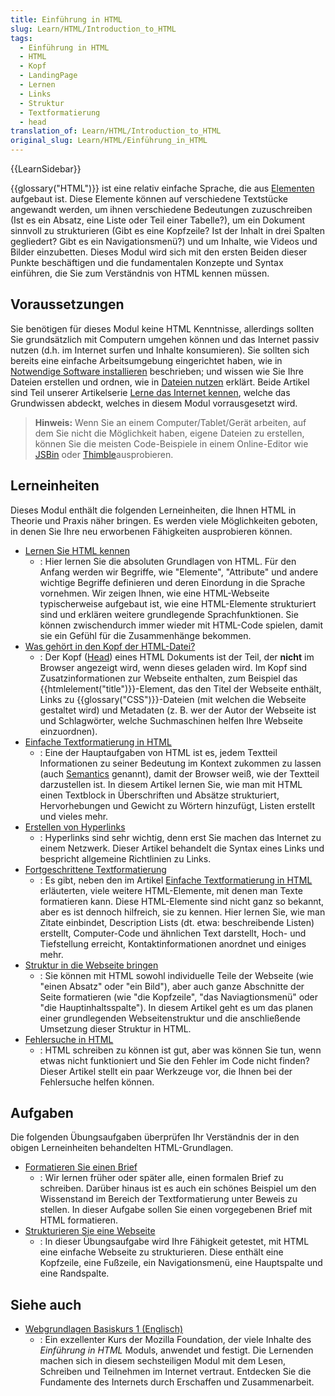 ```yaml
---
title: Einführung in HTML
slug: Learn/HTML/Introduction_to_HTML
tags:
  - Einführung in HTML
  - HTML
  - Kopf
  - LandingPage
  - Lernen
  - Links
  - Struktur
  - Textformatierung
  - head
translation_of: Learn/HTML/Introduction_to_HTML
original_slug: Learn/HTML/Einführung_in_HTML
---
```

{{LearnSidebar}}

{{glossary("HTML")}} ist eine relativ einfache Sprache, die aus [Elementen](/de/docs/Glossary/Element) aufgebaut ist. Diese Elemente können auf verschiedene Textstücke angewandt werden, um ihnen verschiedene Bedeutungen zuzuschreiben (Ist es ein Absatz, eine Liste oder Teil einer Tabelle?), um ein Dokument sinnvoll zu strukturieren (Gibt es eine Kopfzeile? Ist der Inhalt in drei Spalten gegliedert? Gibt es ein Navigationsmenü?) und um Inhalte, wie Videos und Bilder einzubetten. Dieses Modul wird sich mit den ersten Beiden dieser Punkte beschäftigen und die fundamentalen Konzepte und Syntax einführen, die Sie zum Verständnis von HTML kennen müssen.

## Voraussetzungen

Sie benötigen für dieses Modul keine HTML Kenntnisse, allerdings sollten Sie grundsätzlich mit Computern umgehen können und das Internet passiv nutzen (d.h. im Internet surfen und Inhalte konsumieren). Sie sollten sich bereits eine einfache Arbeitsumgebung eingerichtet haben, wie in [Notwendige Software installieren](/de/docs/Learn/Getting_started_with_the_web/Installing_basic_software) beschrieben; und wissen wie Sie Ihre Dateien erstellen und ordnen, wie in [Dateien nutzen](/de/docs/Learn/Getting_started_with_the_web/dateien_nutzen) erklärt. Beide Artikel sind Teil unserer Artikelserie [Lerne das Internet kennen](/de/docs/Learn/Getting_started_with_the_web), welche das Grundwissen abdeckt, welches in diesem Modul vorrausgesetzt wird.

> **Hinweis:** Wenn Sie an einem Computer/Tablet/Gerät arbeiten, auf dem Sie nicht die Möglichkeit haben, eigene Dateien zu erstellen, können Sie die meisten Code-Beispiele in einem Online-Editor wie [JSBin](http://jsbin.com/) oder [Thimble](https://thimble.mozilla.org/)ausprobieren.

## Lerneinheiten

Dieses Modul enthält die folgenden Lerneinheiten, die Ihnen HTML in Theorie und Praxis näher bringen. Es werden viele Möglichkeiten geboten, in denen Sie Ihre neu erworbenen Fähigkeiten ausprobieren können.

- [Lernen Sie HTML kennen](/de/docs/Learn/HTML/Introduction_to_HTML/Getting_started)
  - : Hier lernen Sie die absoluten Grundlagen von HTML. Für den Anfang werden wir Begriffe, wie "Elemente", "Attribute" und andere wichtige Begriffe definieren und deren Einordung in die Sprache vornehmen. Wir zeigen Ihnen, wie eine HTML-Webseite typischerweise aufgebaut ist, wie eine HTML-Elemente strukturiert sind und erklären weitere grundlegende Sprachfunktionen. Sie können zwischendurch immer wieder mit HTML-Code spielen, damit sie ein Gefühl für die Zusammenhänge bekommen.
- [Was gehört in den Kopf der HTML-Datei?](/de/docs/Learn/HTML/Introduction_to_HTML/The_head_metadata_in_HTML)
  - : Der Kopf ([Head](/de/docs/Glossary/Head)) eines HTML Dokuments ist der Teil, der **nicht** im Browser angezeigt wird, wenn dieses geladen wird. Im Kopf sind Zusatzinformationen zur Webseite enthalten, zum Beispiel das {{htmlelement("title")}}-Element, das den Titel der Webseite enthält, Links zu {{glossary("CSS")}}-Dateien (mit welchen die Webseite gestaltet wird) und Metadaten (z. B. wer der Autor der Webseite ist und Schlagwörter, welche Suchmaschinen helfen Ihre Webseite einzuordnen).
- [Einfache Textformatierung in HTML](/de/docs/Learn/HTML/Einf%C3%BChrung_in_HTML/Einfache_Textformatierung_in_HTML)
  - : Eine der Hauptaufgaben von HTML ist es, jedem Textteil Informationen zu seiner Bedeutung im Kontext zukommen zu lassen (auch [Semantics](/de/docs/Glossary/Semantics) genannt), damit der Browser weiß, wie der Textteil darzustellen ist. In diesem Artikel lernen Sie, wie man mit HTML einen Textblock in Überschriften und Absätze strukturiert, Hervorhebungen und Gewicht zu Wörtern hinzufügt, Listen erstellt und vieles mehr.
- [Erstellen von Hyperlinks](/de/docs/Learn/HTML/Introduction_to_HTML/Creating_hyperlinks)
  - : Hyperlinks sind sehr wichtig, denn erst Sie machen das Internet zu einem Netzwerk. Dieser Artikel behandelt die Syntax eines Links und bespricht allgemeine Richtlinien zu Links.
- [Fortgeschrittene Textformatierung](/de/docs/Learn/HTML/Introduction_to_HTML/Advanced_text_formatting)
  - : Es gibt, neben den im Artikel [Einfache Textformatierung in HTML](/de/docs/Learn/HTML/Einf%C3%BChrung_in_HTML/Einfache_Textformatierung_in_HTML) erläuterten, viele weitere HTML-Elemente, mit denen man Texte formatieren kann. Diese HTML-Elemente sind nicht ganz so bekannt, aber es ist dennoch hilfreich, sie zu kennen. Hier lernen Sie, wie man Zitate einbindet, Description Lists (dt. etwa: beschreibende Listen) erstellt, Computer-Code und ähnlichen Text darstellt, Hoch- und Tiefstellung erreicht, Kontaktinformationen anordnet und einiges mehr.
- [Struktur in die Webseite bringen](/de/docs/Learn/HTML/Introduction_to_HTML/Document_and_website_structure)
  - : Sie können mit HTML sowohl individuelle Teile der Webseite (wie "einen Absatz" oder "ein Bild"), aber auch ganze Abschnitte der Seite formatieren (wie "die Kopfzeile", "das Naviagtionsmenü" oder "die Hauptinhaltsspalte"). In diesem Artikel geht es um das planen einer grundlegenden Webseitenstruktur und die anschließende Umsetzung dieser Struktur in HTML.
- [Fehlersuche in HTML](/de/docs/Learn/HTML/Introduction_to_HTML/Debugging_HTML)
  - : HTML schreiben zu können ist gut, aber was können Sie tun, wenn etwas nicht funktioniert und Sie den Fehler im Code nicht finden? Dieser Artikel stellt ein paar Werkzeuge vor, die Ihnen bei der Fehlersuche helfen können.

## Aufgaben

Die folgenden Übungsaufgaben überprüfen Ihr Verständnis der in den obigen Lerneinheiten behandelten HTML-Grundlagen.

- [Formatieren Sie einen Brief](/de/docs/Learn/HTML/Introduction_to_HTML/Marking_up_a_letter)
  - : Wir lernen früher oder später alle, einen formalen Brief zu schreiben. Darüber hinaus ist es auch ein schönes Beispiel um den Wissenstand im Bereich der Textformatierung unter Beweis zu stellen. In dieser Aufgabe sollen Sie einen vorgegebenen Brief mit HTML formatieren.
- [Strukturieren Sie eine Webseite](/de/docs/Learn/HTML/Introduction_to_HTML/Structuring_a_page_of_content)
  - : In dieser Übungsaufgabe wird Ihre Fähigkeit getestet, mit HTML eine einfache Webseite zu strukturieren. Diese enthält eine Kopfzeile, eine Fußzeile, ein Navigationsmenü, eine Hauptspalte und eine Randspalte.

## Siehe auch

- [Webgrundlagen Basiskurs 1 (Englisch)](https://teach.mozilla.org/activities/web-lit-basics/)
  - : Ein exzellenter Kurs der Mozilla Foundation, der viele Inhalte des _Einführung in HTML_ Moduls, anwendet und festigt. Die Lernenden machen sich in diesem sechsteiligen Modul mit dem Lesen, Schreiben und Teilnehmen im Internet vertraut. Entdecken Sie die Fundamente des Internets durch Erschaffen und Zusammenarbeit.
